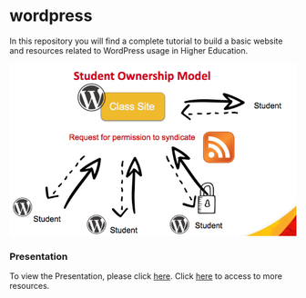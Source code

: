 # wordpress
In this repository you will find a complete tutorial to build a basic website and resources related to WordPress usage in Higher Education.

![slide0](https://github.com/perissinotti/wordpress/blob/master/model3.png)

### Presentation
To view the Presentation, please click [here](https://docs.google.com/presentation/d/1DY-qOh7KzuPpPixHL1ivRrSiCz9zu240qwwPBH7RhL8/edit#slide=id.p1).
Click [here](http://periteach.ucalgaryblogs.ca/) to access to more resources.
